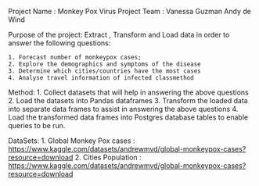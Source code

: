 

Project Name : Monkey Pox Virus
Project Team : Vanessa Guzman
               Andy de Wind

Purpose of the project: Extract , Transform and Load data in order to answer the following questions:

    1. Forecast number of monkeypox cases;
    2. Explore the demographics and symptoms of the disease
    3. Determine which cities/countries have the most cases 
    4. Analyse travel information of infected classmethod

Method:
      1. Collect datasets that will help in answering the above questions
      2. Load the datasets into Pandas dataframes
      3. Transform the loaded data into separate data frames to assist in answering the above questions
      4. Load the transformed data frames into Postgres database tables to enable queries to be run.

DataSets:
      1. Global Monkey Pox cases : https://www.kaggle.com/datasets/andrewmvd/global-monkeypox-cases?resource=download
      2. Cities Population : https://www.kaggle.com/datasets/andrewmvd/global-monkeypox-cases?resource=download
